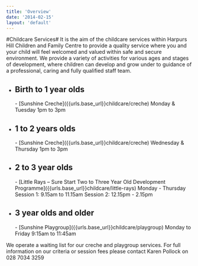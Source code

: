 ```yaml
---
title: 'Overview'
date: '2014-02-15'
layout: 'default'
---
```

#Childcare Services#
<span id="childcare">
It is the aim of the childcare services within Harpurs Hill Children and Family Centre to provide a quality service where you and your child will feel welcomed and valued within safe and secure environment.  We provide a variety of activities for various ages and stages of development, where children can develop and grow under to guidance of a professional, caring and fully qualified staff team.  

- <h2>Birth to 1 year olds</h2>
    - [Sunshine Creche]({{urls.base_url}}childcare/creche)  
    Monday &amp; Tuesday  
    1pm to 3pm

- <h2>1 to 2 years olds</h2>
    - [Sunshine Creche]({{urls.base_url}}childcare/creche)  
    Wednesday &amp; Thursday  
    1pm to 3pm

- <h2>2 to 3 year olds</h2>
    - [Little Rays – Sure Start Two to Three Year Old Development Programme]({{urls.base_url}}childcare/little-rays)   
    Monday - Thursday  
	Session 1: 9.15am to 11.15am  
	Session 2: 12.15pm - 2.15pm  

- <h2>3 year olds and older</h2>
    - [Sunshine Playgroup]({{urls.base_url}}childcare/playgroup)  
    Monday to Friday  
    9:15am to 11:45am

We operate a waiting list for our creche and playgroup services.  For full information on our criteria or session fees please contact Karen Pollock on 028 7034 3259  
</span>
